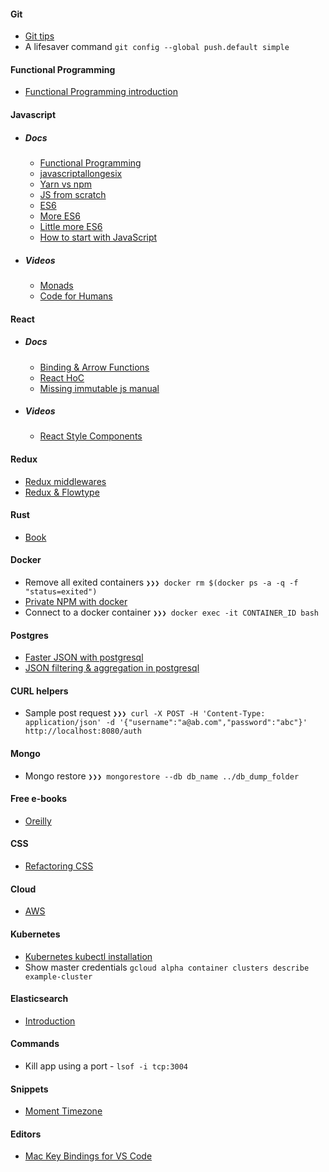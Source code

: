 #### Git 
- [Git tips](https://github.com/git-tips/tips)
- A lifesaver command `git config --global push.default simple`

#### Functional Programming
- [Functional Programming introduction](https://medium.com/@cscalfani/so-you-want-to-be-a-functional-programmer-part-1-1f15e387e536#.v75g0i6xk)

#### Javascript

- ##### Docs
  - [Functional Programming](https://github.com/hemanth/functional-programming-jargon)
  - [javascriptallongesix](https://leanpub.com/javascriptallongesix/read)
  - [Yarn vs npm](https://shift.infinite.red/npm-vs-yarn-cheat-sheet-8755b092e5cc#.zan26kdby)
  - [JS from scratch](https://github.com/verekia/js-stack-from-scratch)
  - [ES6](https://github.com/DrkSephy/es6-cheatsheet)
  - [More ES6](https://engineering.haus.com/dumb-es6-tricks-53ecadd1b29f#.i3ggpwde9)
  - [Little more ES6](http://adrianmejia.com/blog/2016/10/19/Overview-of-JavaScript-ES6-features-a-k-a-ECMAScript-6-and-ES2015/#.WA4G-3dZebs.hackernews)
  - [How to start with JavaScript](https://github.com/verekia/js-stack-from-scratch)


- ##### Videos
  - [Monads](https://www.youtube.com/watch?v=cB0vpg9-YMQ)
  - [Code for Humans](https://www.youtube.com/watch?v=loj3CLHovt0)

#### React

- ##### Docs
  - [Binding & Arrow Functions](https://medium.com/@machnicki/handle-events-in-react-with-arrow-functions-ede88184bbb#.xfxboxcln)
  - [React HoC](https://medium.com/@franleplant/react-higher-order-components-in-depth-cf9032ee6c3e#.rnprjgz6j)
  - [Missing immutable js manual](http://untangled.io/the-missing-immutable-js-manual/)

- ##### Videos
  - [React Style Components](https://www.youtube.com/watch?v=gNeavlJ7lNY)

#### Redux
  - [Redux middlewares](https://medium.com/@meagle/understanding-87566abcfb7a#.cwi77nt37)
  - [Redux & Flowtype](https://medium.com/@cdebotton/redux-and-flowtype-69ff1dd09036#.1vrz45rap)


#### Rust
- [Book](https://doc.rust-lang.org/book)

#### Docker
- Remove all exited containers `❯❯❯ docker rm $(docker ps -a -q -f "status=exited")`
- [Private NPM with docker](https://blog.risingstack.com/private-npm-with-docker/)
- Connect to a docker container `❯❯❯ docker exec -it CONTAINER_ID bash`

#### Postgres
- [Faster JSON with postgresql](https://hashrocket.com/blog/posts/faster-json-generation-with-postgresql)
- [JSON filtering & aggregation in postgresql](http://stormatics.com/howto-use-json-functionality-in-postgresql/)

#### CURL helpers
- Sample post request `❯❯❯ curl -X POST -H 'Content-Type: application/json' -d '{"username":"a@ab.com","password":"abc"}' http://localhost:8080/auth`

#### Mongo
- Mongo restore `❯❯❯ mongorestore --db db_name ../db_dump_folder`

#### Free e-books
- [Oreilly](http://www.oreilly.com/programming/free/)

#### CSS
- [Refactoring CSS](https://speakerdeck.com/csswizardry/refactoring-css-without-losing-your-mind)

#### Cloud
- [AWS](https://github.com/open-guides/og-aws)

#### Kubernetes
- [Kubernetes kubectl installation](https://code.google.com/p/google-cloud-sdk/issues/detail?id=336#c8)
- Show master credentials `gcloud alpha container clusters describe example-cluster`

#### Elasticsearch
- [Introduction](https://www.hakkalabs.co/articles/introduction-to-elasticsearch-by-radu-gheorghe/)

#### Commands
- Kill app using a port - `lsof -i tcp:3004`

#### Snippets
- [Moment Timezone](http://jsfiddle.net/91zmpneh/)

#### Editors
- [Mac Key Bindings for VS Code](https://code.visualstudio.com/shortcuts/keyboard-shortcuts-macos.pdf)
